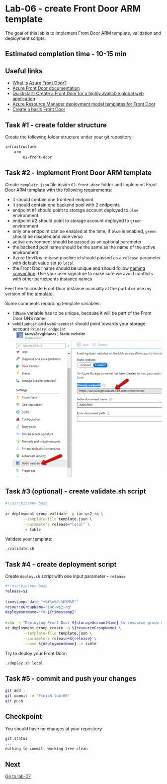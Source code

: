 # Lab-06 - create Front Door ARM template

The goal of this lab is to implement Front Door ARM template, validation and deployment scripts.

## Estimated completion time - 10-15 min

## Useful links

* [What is Azure Front Door?](https://docs.microsoft.com/en-us/azure/frontdoor/front-door-overview)
* [Azure Front Door documentation](https://docs.microsoft.com/en-us/azure/frontdoor/)
* [Quickstart: Create a Front Door for a highly available global web application](https://docs.microsoft.com/en-us/azure/frontdoor/quickstart-create-front-door)
* [Azure Resource Manager deployment model templates for Front Door](https://docs.microsoft.com/en-us/azure/frontdoor/front-door-quickstart-template-samples)
* [Create a basic Front Door](https://azure.microsoft.com/en-gb/resources/templates/101-front-door-create-basic/)

## Task #1 - create folder structure

Create the following folder structure under your git repository:

```txt
infrastructure
    arm
        02-front-door
```

## Task #2 - implement Front Door ARM template

Create `template.json` file inside `02-front-door` folder and implement Front Door ARM template with the following requirements:

* it should contain one frontend endpoint
* it should contain one backend pool with 2 endpoints
* endpoint #1 should point to storage account deployed to `blue` environment
* endpoint #2 should point to storage account deployed to `green` environment
* only one endpoint can be enabled at the time, if `blue` is enabled, `green` should be disabled and vice verso
* active environment should be passed as an optional parameter
* the backend pool name should be the same as the name of the active environment
* Azure DevOps release pipeline id should passed as a `release` parameter with default value set to `local`
* the Front Door name should be unique and should follow [naming convention](../../conventions.md). Use your user signature to make sure we avoid conflicts with other participants instance names

Feel free to create Front Door instance manually at the portal or use my version of the [template](template.json).

Some comments regarding template variables:

* `fdName` variable has to be unique, because it will be part of the Front Door DNS name
* `webBlueHost` and `webGreenHost` should point towards your storage account `Primary endpoint`
![pic](images/sa-url.png)

## Task #3 (optional) - create validate.sh script

```bash
#!/usr/bin/env bash

az deployment group validate -g iac-ws2-rg \
        --template-file template.json \
        --parameters release="local" \
        -o table
```

Validate your template:

```bash
./validate.sh
```

## Task #4 - create deployment script

Create `deploy.sh` script with one input parameter - `release`

```bash
#!/usr/bin/env bash
release=$1

timestamp=`date "+%Y%m%d-%H%M%S"`
resourceGroupName="iac-ws2-rg"
deploymentName="fd-${timestamp}"

echo -e "Deploying Front Door ${storageAccountName} to resource group ${resourceGroupName}"
az deployment group create -g ${resourceGroupName} \
        --template-file template.json \
        --parameters release=${release} \
        --name ${deploymentName} -o table

```

Try to deploy your Front Door:

```bash
./deploy.sh local
```

## Task #5 - commit and push your changes

```bash
git add .
git commit -m "Finish lab-06"
git push
```

## Checkpoint

You should have no changes at your repository

```bash
git status
...
nothing to commit, working tree clean
```

## Next

[Go to lab-07](../lab-07/readme.md)
